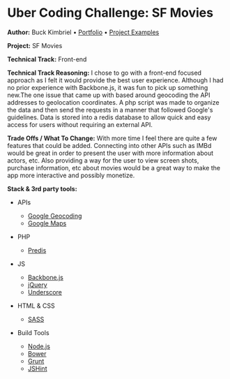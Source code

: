# Uber Coding Challenge: SF Movies

**Author:**
Buck Kimbriel • [Portfolio](http://bkimbriel.com) • [Project Examples](http://dropthought.com)

**Project:**
SF Movies

**Technical Track:**
Front-end

**Technical Track Reasoning:**
I chose to go with a front-end focused approach as I felt it would provide the best user experience. Although I had no prior experience with Backbone.js, it was fun to pick up something new.The one issue that came up with based around geocoding the API addresses to geolocation coordinates. A php script was made to organize the data and then send the requests in a manner that followed Google's guidelines. Data is stored into a redis database to allow quick and easy access for users without requiring an external API. 

**Trade Offs / What To Change:**
With more time I feel there are quite a few features that could be added. Connecting into other APIs such as IMBd would be great in order to present the user with more information about actors, etc. Also providing a way for the user to view screen shots, purchase information, etc about movies would be a great way to make the app more interactive and possibly monetize.

**Stack & 3rd party tools:**

* APIs
    * [Google Geocoding](https://developers.google.com/maps/documentation/geocoding)
    * [Google Maps](https://developers.google.com/maps)

* PHP
    * [Predis](https://github.com/nrk/predis)

* JS
    * [Backbone.js](http://backbonejs.org)
    * [jQuery](http://jquery.com)
    * [Underscore](http://underscorejs.org)

* HTML & CSS
    * [SASS](http://sass-lang.com) 

* Build Tools
    * [Node.js](http://bower.io)
    * [Bower](http://bower.io)
    * [Grunt](http://gruntjs.com)
    * [JSHint](http://www.jshint.com)

